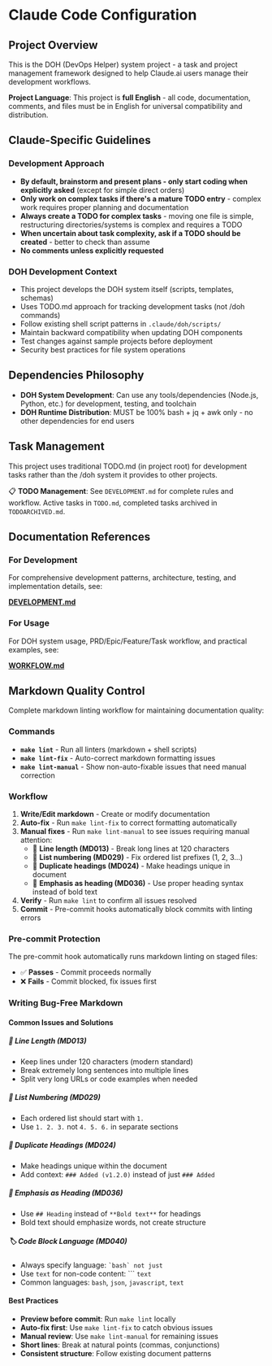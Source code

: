 # Claude Code Configuration

## Project Overview

This is the DOH (DevOps Helper) system project - a task and project management framework designed to help Claude.ai
users manage their development workflows.

**Project Language**: This project is **full English** - all code, documentation, comments, and files must be in English
for universal compatibility and distribution.

## Claude-Specific Guidelines

### Development Approach

- **By default, brainstorm and present plans - only start coding when explicitly asked** (except for simple direct
  orders)
- **Only work on complex tasks if there's a mature TODO entry** - complex work requires proper planning and
  documentation
- **Always create a TODO for complex tasks** - moving one file is simple, restructuring directories/systems is complex
  and requires a TODO
- **When uncertain about task complexity, ask if a TODO should be created** - better to check than assume
- **No comments unless explicitly requested**

### DOH Development Context

- This project develops the DOH system itself (scripts, templates, schemas)
- Uses TODO.md approach for tracking development tasks (not /doh commands)
- Follow existing shell script patterns in `.claude/doh/scripts/`
- Maintain backward compatibility when updating DOH components
- Test changes against sample projects before deployment
- Security best practices for file system operations

## Dependencies Philosophy

- **DOH System Development**: Can use any tools/dependencies (Node.js, Python, etc.) for development, testing, and
  toolchain
- **DOH Runtime Distribution**: MUST be 100% bash + jq + awk only - no other dependencies for end users

## Task Management

This project uses traditional TODO.md (in project root) for development tasks rather than the /doh system it provides to
other projects.

📋 **TODO Management**: See `DEVELOPMENT.md` for complete rules and workflow. Active tasks in `TODO.md`, completed tasks
archived in `TODOARCHIVED.md`.

## Documentation References

### For Development

For comprehensive development patterns, architecture, testing, and implementation details, see:

**[DEVELOPMENT.md](./DEVELOPMENT.md)**

### For Usage

For DOH system usage, PRD/Epic/Feature/Task workflow, and practical examples, see:

**[WORKFLOW.md](./WORKFLOW.md)**

## Markdown Quality Control

Complete markdown linting workflow for maintaining documentation quality:

### Commands

- **`make lint`** - Run all linters (markdown + shell scripts)
- **`make lint-fix`** - Auto-correct markdown formatting issues
- **`make lint-manual`** - Show non-auto-fixable issues that need manual correction

### Workflow

1. **Write/Edit markdown** - Create or modify documentation
2. **Auto-fix** - Run `make lint-fix` to correct formatting automatically
3. **Manual fixes** - Run `make lint-manual` to see issues requiring manual attention:
   - 📏 **Line length (MD013)** - Break long lines at 120 characters
   - 🔢 **List numbering (MD029)** - Fix ordered list prefixes (1, 2, 3...)
   - 📑 **Duplicate headings (MD024)** - Make headings unique in document
   - 📝 **Emphasis as heading (MD036)** - Use proper heading syntax instead of bold text
4. **Verify** - Run `make lint` to confirm all issues resolved
5. **Commit** - Pre-commit hooks automatically block commits with linting errors

### Pre-commit Protection

The pre-commit hook automatically runs markdown linting on staged files:

- ✅ **Passes** - Commit proceeds normally
- ❌ **Fails** - Commit blocked, fix issues first

### Writing Bug-Free Markdown

#### Common Issues and Solutions

##### 📏 Line Length (MD013)

- Keep lines under 120 characters (modern standard)
- Break extremely long sentences into multiple lines
- Split very long URLs or code examples when needed

##### 🔢 List Numbering (MD029)

- Each ordered list should start with `1.`
- Use `1. 2. 3.` not `4. 5. 6.` in separate sections

##### 📑 Duplicate Headings (MD024)

- Make headings unique within the document
- Add context: `### Added (v1.2.0)` instead of just `### Added`

##### 📝 Emphasis as Heading (MD036)

- Use `## Heading` instead of `**Bold text**` for headings
- Bold text should emphasize words, not create structure

##### 🏷️ Code Block Language (MD040)

- Always specify language: `` `bash` not just ``
- Use `text` for non-code content: ``` `text`
- Common languages: `bash`, `json`, `javascript`, `text`

#### Best Practices

- **Preview before commit**: Run `make lint` locally
- **Auto-fix first**: Use `make lint-fix` to catch obvious issues
- **Manual review**: Use `make lint-manual` for remaining issues
- **Short lines**: Break at natural points (commas, conjunctions)
- **Consistent structure**: Follow existing document patterns
